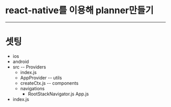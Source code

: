 # react-native를 이용해 planner만들기
---

# 셋팅

- ios <!-- 아이폰 개발환경 -->
- android <!-- 안드로이드 개발환경 -->
- src <!-- React Native 기볼 환경틀 -->
  -- Providers <!-- App 컴포넌트 감싸주는 (초기셋팅 폴더) -->
    - index.js <!-- Provider 만들기위한 index.js 파일  -->
    - AppProvider <!-- App Component의 Provider 현 context reudcer 등등 있지만 따로 reducer폴더 따로 뺄예정. (actions 포함)-->
  -- utils <!-- 유틸코드 모음 폴더 -->
    - createCtx.js <!-- createContext, useContext -->
  -- components <!-- 컴포넌트 모음폴더= -->
    - navigations
      - RootStackNavigator.js <!-- stack navi 모음 -->
  App.js
- index.js



